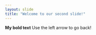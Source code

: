 ```yaml
---
layout: slide
title: "Welcome to our second slide!"
---
```

**My bold text**
Use the left arrow to go back!
